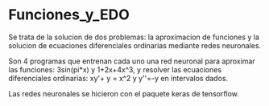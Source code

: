 # Funciones_y_EDO

Se trata de la solucion de dos problemas: la aproximacion de funciones y 
la solucion de ecuaciones diferenciales ordinarias mediante redes neuronales.

Son 4 programas que entrenan cada uno una red neuronal para aproximar las 
funciones: 3sin(pi*x) y 1+2x+4x^3, y resolver las ecuaciones diferenciales 
ordinarias: xy'+ y = x^2  y  y''=-y en intervalos dados.

Las redes neuronales se hicieron con el paquete keras de tensorflow.
